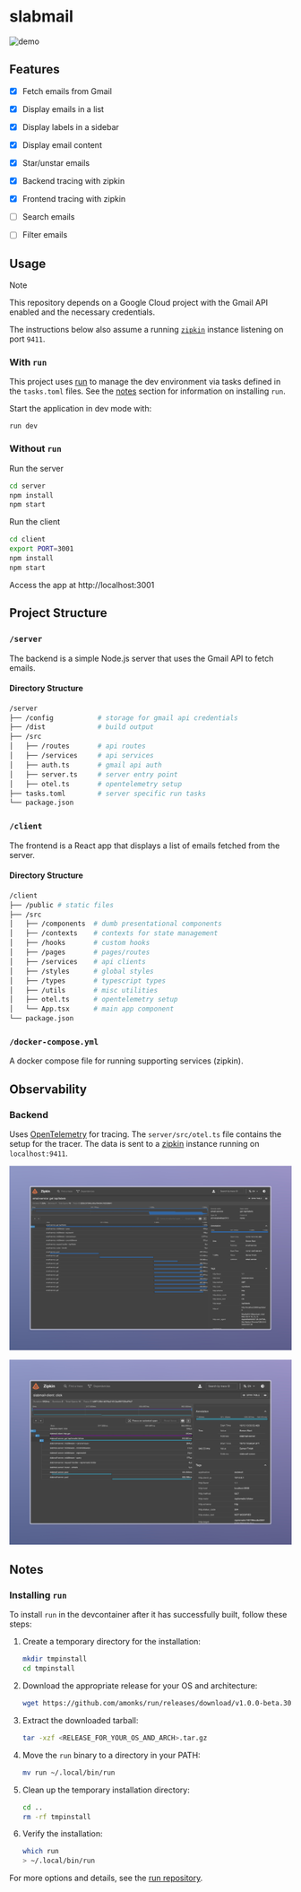 # slabmail

![demo](images/demo.gif)

## Features
- [x] Fetch emails from Gmail
- [x] Display emails in a list
- [x] Display labels in a sidebar
- [x] Display email content
- [x] Star/unstar emails
- [x] Backend tracing with zipkin
- [x] Frontend tracing with zipkin
- [ ] Search emails
- [ ] Filter emails



## Usage

> [!NOTE]
> This repository depends on a Google Cloud project with the Gmail API enabled and the necessary credentials.
>
> The instructions below also assume a running [`zipkin`](https://github.com/openzipkin/zipkin) instance listening on port `9411`.


### With `run`

This project uses [run](https://github.com/amonks/run) to manage the dev environment via tasks defined in the `tasks.toml` files. See the [notes](#installing-run) section for information on installing `run`.

Start the application in dev mode with:
```
run dev
```

### Without `run`

Run the server
```bash
cd server
npm install
npm start
```

Run the client
```bash
cd client
export PORT=3001
npm install
npm start
```

Access the app at http://localhost:3001

## Project Structure

### `/server`

The backend is a simple Node.js server that uses the Gmail API to fetch emails.

#### Directory Structure

```bash
/server
├── /config           # storage for gmail api credentials
├── /dist             # build output
├── /src
│   ├── /routes       # api routes
│   ├── /services     # api services
│   ├── auth.ts       # gmail api auth
│   ├── server.ts     # server entry point
│   ├── otel.ts       # opentelemetry setup
├── tasks.toml        # server specific run tasks
└── package.json
```

### `/client`

The frontend is a React app that displays a list of emails fetched from the server.

#### Directory Structure

```bash
/client
├── /public # static files
├── /src
│   ├── /components  # dumb presentational components
│   ├── /contexts    # contexts for state management
│   ├── /hooks       # custom hooks
│   ├── /pages       # pages/routes
│   ├── /services    # api clients
│   ├── /styles      # global styles
│   ├── /types       # typescript types
│   ├── /utils       # misc utilities
│   ├── otel.ts      # opentelemetry setup
│   └── App.tsx      # main app component
└── package.json
```

### `/docker-compose.yml`

A docker compose file for running supporting services (zipkin).

## Observability

### Backend

Uses [OpenTelemetry](https://opentelemetry.io/) for tracing. The `server/src/otel.ts` file contains the setup for the tracer. The data is sent to a [zipkin](https://zipkin.io/) instance running on `localhost:9411`.

![backend tracing](./images/zipkin.jpeg)

![full trace](./images/zipkin2.jpeg)

## Notes

### Installing `run`

To install `run` in the devcontainer after it has successfully built, follow these steps:

1. Create a temporary directory for the installation:
    ```bash
    mkdir tmpinstall
    cd tmpinstall
    ```

2. Download the appropriate release for your OS and architecture:
    ```bash
    wget https://github.com/amonks/run/releases/download/v1.0.0-beta.30/<RELEASE_FOR_YOUR_OS_AND_ARCH>.tar.gz
    ```

3. Extract the downloaded tarball:
    ```bash
    tar -xzf <RELEASE_FOR_YOUR_OS_AND_ARCH>.tar.gz
    ```

4. Move the `run` binary to a directory in your PATH:
    ```bash
    mv run ~/.local/bin/run
    ```

5. Clean up the temporary installation directory:
    ```bash
    cd ..
    rm -rf tmpinstall
    ```

6. Verify the installation:
    ```bash
    which run
    > ~/.local/bin/run
    ```

For more options and details, see the [run repository](https://github.com/amonks/run).